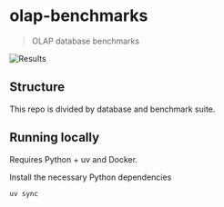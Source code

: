 # olap-benchmarks

> OLAP database benchmarks

![Results](wlaur.github.io/olap-benchmarks)

## Structure

This repo is divided by database and benchmark suite.

## Running locally

Requires Python + uv and Docker.

Install the necessary Python dependencies

```bash
uv sync
```
